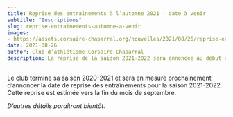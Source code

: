 ```yaml
---
title: Reprise des entraînements à l’automne 2021 - date à venir
subtitle: "Inscriptions"
slug: reprise-entrainements-automne-a-venir
images:
- https://assets.corsaire-chaparral.org/nouvelles/2021/08/26/reprise-entrainements-automne-a-venir/couverture.png
date: 2021-08-26
author: Club d’athlétisme Corsaire-Chaparral
description: La reprise de la saison 2021-2022 sera annoncée au début du mois de septembre.
---
```


Le club termine sa saison 2020-2021 et sera en mesure prochainement d’annoncer la date de reprise des entraînements pour la saison 2021-2022.
Cette reprise est estimée vers la fin du mois de septembre.

*D’autres détails paraîtront bientôt.*
